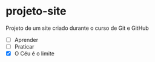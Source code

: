 # projeto-site
 Projeto de um site criado durante o curso de Git e GitHub
- [ ] Aprender
- [ ] Praticar
- [x] O Céu é o limite
